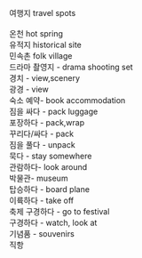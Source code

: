 여행지 travel spots  
<br/>온천 hot spring  
유적지 historical site  
민속촌 folk village  
드라마 촬영지 - drama shooting set  
경치 - view,scenery  
광경 - view  
숙소 예약- book accommodation  
짐을 싸다 - pack luggage  
포장하다 - pack,wrap  
꾸리다/싸다 - pack  
짐을 풀다 - unpack  
묵다 - stay somewhere  
관람하다- look around  
박물관- museum  
탑승하다 - board plane  
이륙하다 - take off  
축제 구경하다 - go to festival  
구경하다 - watch, look at  
기념품 - souvenirs  
직항